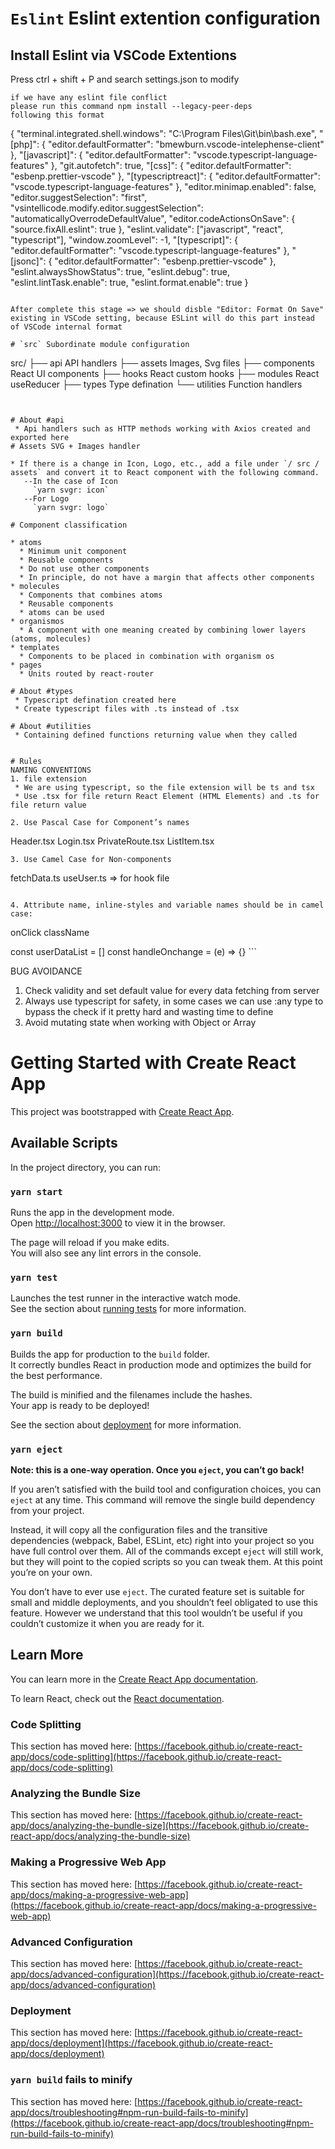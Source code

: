 # `Eslint` Eslint extention configuration 
## Install Eslint via VSCode Extentions
Press ctrl + shift + P and search settings.json to modify
```
if we have any eslint file conflict
please run this command npm install --legacy-peer-deps
following this format
```

{
  "terminal.integrated.shell.windows": "C:\\Program Files\\Git\\bin\\bash.exe",
  "[php]": {
    "editor.defaultFormatter": "bmewburn.vscode-intelephense-client"
  },
  "[javascript]": {
    "editor.defaultFormatter": "vscode.typescript-language-features"
  },
  "git.autofetch": true,
  "[css]": {
    "editor.defaultFormatter": "esbenp.prettier-vscode"
  },
  "[typescriptreact]": {
    "editor.defaultFormatter": "vscode.typescript-language-features"
  },
  "editor.minimap.enabled": false,
  "editor.suggestSelection": "first",
  "vsintellicode.modify.editor.suggestSelection": "automaticallyOverrodeDefaultValue",
  "editor.codeActionsOnSave": {
    "source.fixAll.eslint": true
  },
  "eslint.validate": ["javascript", "react", "typescript"],
  "window.zoomLevel": -1,
  "[typescript]": {
    "editor.defaultFormatter": "vscode.typescript-language-features"
  },
  "[jsonc]": {
    "editor.defaultFormatter": "esbenp.prettier-vscode"
  },
  "eslint.alwaysShowStatus": true,
  "eslint.debug": true,
  "eslint.lintTask.enable": true,
  "eslint.format.enable": true
}
```

After complete this stage => we should disble "Editor: Format On Save" existing in VSCode setting, because ESLint will do this part instead of VSCode internal format

# `src` Subordinate module configuration 

```
src/
├── api        API handlers
├── assets     Images, Svg files
├── components React UI components
├── hooks      React custom hooks
├── modules    React useReducer
├── types      Type defination
└── utilities  Function handlers
```


# About #api
 * Api handlers such as HTTP methods working with Axios created and exported here
# Assets SVG + Images handler

* If there is a change in Icon, Logo, etc., add a file under `/ src / assets` and convert it to React component with the following command.
   --In the case of Icon
     `yarn svgr: icon`
   --For Logo
     `yarn svgr: logo`

# Component classification

* atoms
  * Minimum unit component
  * Reusable components
  * Do not use other components
  * In principle, do not have a margin that affects other components
* molecules
  * Components that combines atoms
  * Reusable components
  * atoms can be used
* organismos
  * A component with one meaning created by combining lower layers (atoms, molecules)
* templates
  * Components to be placed in combination with organism os
* pages
  * Units routed by react-router

# About #types
 * Typescript defination created here
 * Create typescript files with .ts instead of .tsx

# About #utilities
 * Containing defined functions returning value when they called


# Rules
NAMING CONVENTIONS
1. file extension
 * We are using typescript, so the file extension will be ts and tsx
 * Use .tsx for file return React Element (HTML Elements) and .ts for file return value 

2. Use Pascal Case for Component’s names
 ```
 Header.tsx
 Login.tsx
 PrivateRoute.tsx
 ListItem.tsx
 ```
3. Use Camel Case for Non-components
```
  fetchData.ts
  useUser.ts => for hook file
```

4. Attribute name, inline-styles and variable names should be in camel case:
```
onClick
className
<div style={{fontSize: 25}}></div>
const userDataList = []
const handleOnchange = (e) => {}
```

BUG AVOIDANCE
1. Check validity and set default value for every data fetching from server
2. Always use typescript for safety, in some cases we can use :any type to bypass the check if it pretty hard and wasting time to define
3. Avoid mutating state when working with Object or Array


# Getting Started with Create React App

This project was bootstrapped with [Create React App](https://github.com/facebook/create-react-app).

## Available Scripts

In the project directory, you can run:

### `yarn start`

Runs the app in the development mode.\
Open [http://localhost:3000](http://localhost:3000) to view it in the browser.

The page will reload if you make edits.\
You will also see any lint errors in the console.

### `yarn test`

Launches the test runner in the interactive watch mode.\
See the section about [running tests](https://facebook.github.io/create-react-app/docs/running-tests) for more information.

### `yarn build`

Builds the app for production to the `build` folder.\
It correctly bundles React in production mode and optimizes the build for the best performance.

The build is minified and the filenames include the hashes.\
Your app is ready to be deployed!

See the section about [deployment](https://facebook.github.io/create-react-app/docs/deployment) for more information.

### `yarn eject`

**Note: this is a one-way operation. Once you `eject`, you can’t go back!**

If you aren’t satisfied with the build tool and configuration choices, you can `eject` at any time. This command will remove the single build dependency from your project.

Instead, it will copy all the configuration files and the transitive dependencies (webpack, Babel, ESLint, etc) right into your project so you have full control over them. All of the commands except `eject` will still work, but they will point to the copied scripts so you can tweak them. At this point you’re on your own.

You don’t have to ever use `eject`. The curated feature set is suitable for small and middle deployments, and you shouldn’t feel obligated to use this feature. However we understand that this tool wouldn’t be useful if you couldn’t customize it when you are ready for it.

## Learn More

You can learn more in the [Create React App documentation](https://facebook.github.io/create-react-app/docs/getting-started).

To learn React, check out the [React documentation](https://reactjs.org/).

### Code Splitting

This section has moved here: [https://facebook.github.io/create-react-app/docs/code-splitting](https://facebook.github.io/create-react-app/docs/code-splitting)

### Analyzing the Bundle Size

This section has moved here: [https://facebook.github.io/create-react-app/docs/analyzing-the-bundle-size](https://facebook.github.io/create-react-app/docs/analyzing-the-bundle-size)

### Making a Progressive Web App

This section has moved here: [https://facebook.github.io/create-react-app/docs/making-a-progressive-web-app](https://facebook.github.io/create-react-app/docs/making-a-progressive-web-app)

### Advanced Configuration

This section has moved here: [https://facebook.github.io/create-react-app/docs/advanced-configuration](https://facebook.github.io/create-react-app/docs/advanced-configuration)

### Deployment

This section has moved here: [https://facebook.github.io/create-react-app/docs/deployment](https://facebook.github.io/create-react-app/docs/deployment)

### `yarn build` fails to minify

This section has moved here: [https://facebook.github.io/create-react-app/docs/troubleshooting#npm-run-build-fails-to-minify](https://facebook.github.io/create-react-app/docs/troubleshooting#npm-run-build-fails-to-minify)
